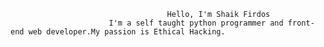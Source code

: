                                        Hello, I'm Shaik Firdos
                          I'm a self taught python programmer and front-end web developer.My passion is Ethical Hacking.

<!---
shaikfirdos786/shaikfirdos786 is a ✨ special ✨ repository because its `README.md` (this file) appears on your GitHub profile.
You can click the Preview link to take a look at your changes.
--->
